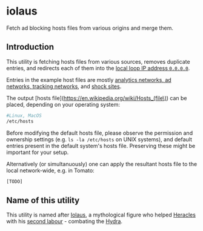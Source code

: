 iolaus
======

Fetch ad blocking hosts files from various origins and merge them. 

Introduction
-------

This utility is fetching hosts files from various sources, removes duplicate entries, and redirects each of them into the [local loop IP address `0.0.0.0`](https://tools.ietf.org/html/rfc6890#section-1).

Entries in the example host files are mostly [analytics networks, ad networks, tracking networks](https://en.wikipedia.org/wiki/Advertising_network), and [shock sites](https://en.wikipedia.org/wiki/Shock_site).

The output [hosts file](https://en.wikipedia.org/wiki/Hosts_(file\)) can be placed, depending on your operating system:
```bash
#Linux, MacOS
/etc/hosts
```

Before modifying the default hosts file, please observe the permission and ownership settings (e.g. `ls -la /etc/hosts` on UNIX systems), and default entries present in the default system's hosts file. Preserving these might be important for your setup.

Alternatively (or simultanuously) one can apply the resultant hosts file to the local network-wide, e.g. in Tomato:
```bash
[TODO]
```
 

Name of this utility
-------

This utility is named after [Iolaus](https://en.wikipedia.org/wiki/Iolaus), a mythological figure who helped [Heracles](https://en.wikipedia.org/wiki/Heracles) with his [second labour](https://en.wikipedia.org/wiki/Labours_of_Hercules#Second:_Lernaean_Hydra) - combating the [Hydra](https://en.wikipedia.org/wiki/Lernaean_Hydra).
